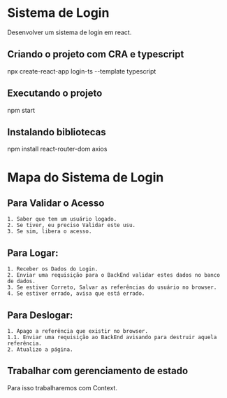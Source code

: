 # Sistema de Login
Desenvolver um sistema de login em react.

## Criando o projeto com CRA e typescript
 npx create-react-app login-ts --template typescript

 ## Executando o projeto 
 npm start

 ## Instalando bibliotecas
 npm install react-router-dom axios 

# Mapa do Sistema de Login
## Para Validar o Acesso
```
1. Saber que tem um usuário logado.
2. Se tiver, eu preciso Validar este usu.
3. Se sim, libera o acesso.
```
## Para Logar:
```
1. Receber os Dados do Login.
2. Enviar uma requisição para o BackEnd validar estes dados no banco de dados.
3. Se estiver Correto, Salvar as referências do usuário no browser.
4. Se estiver errado, avisa que está errado.
```
## Para Deslogar:
```
1. Apago a referência que existir no browser.
1.1. Enviar uma requisição ao BackEnd avisando para destruir aquela referência.
2. Atualizo a página.
```

## Trabalhar com gerenciamento de estado 
Para isso trabalharemos com Context.
 
 
